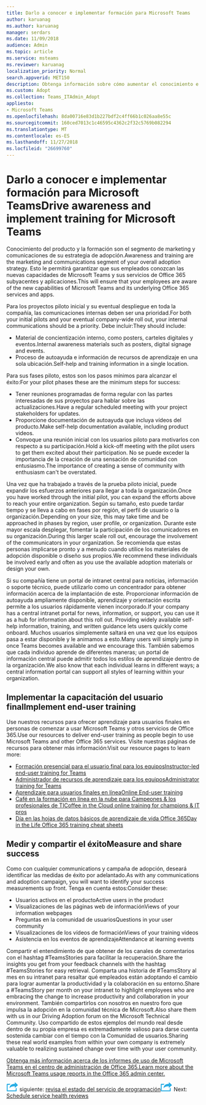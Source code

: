 ```yaml
---
title: Darlo a conocer e implementar formación para Microsoft Teams
author: karuanag
ms.author: karuanag
manager: serdars
ms.date: 11/09/2018
audience: Admin
ms.topic: article
ms.service: msteams
ms.reviewer: karuanag
localization_priority: Normal
search.appverid: MET150
description: Obtenga información sobre cómo aumentar el conocimiento e implementar un programa de aprendizaje para la adopción de Microsoft Teams.
ms.custom: Adopt
ms.collection: Teams_ITAdmin_Adopt
appliesto:
- Microsoft Teams
ms.openlocfilehash: 8da00716e83d1b227bdf2c4ff66b1c026aa8e55c
ms.sourcegitcommit: 160ced7013c1c46595c4362c2f32c5769b082294
ms.translationtype: MT
ms.contentlocale: es-ES
ms.lasthandoff: 11/27/2018
ms.locfileid: "26699760"
---
```

# <a name="drive-awareness-and-implement-training-for-microsoft-teams"></a><span data-ttu-id="d9339-103">Darlo a conocer e implementar formación para Microsoft Teams</span><span class="sxs-lookup"><span data-stu-id="d9339-103">Drive awareness and implement training for Microsoft Teams</span></span>

<span data-ttu-id="d9339-104">Conocimiento del producto y la formación son el segmento de marketing y comunicaciones de su estrategia de adopción.</span><span class="sxs-lookup"><span data-stu-id="d9339-104">Awareness and training are the marketing and communications segment of your overall adoption strategy.</span></span> <span data-ttu-id="d9339-105">Esto le permitirá garantizar que sus empleados conozcan las nuevas capacidades de Microsoft Teams y sus servicios de Office 365 subyacentes y aplicaciones.</span><span class="sxs-lookup"><span data-stu-id="d9339-105">This will ensure that your employees are aware of the new capabilities of Microsoft Teams and its underlying Office 365 services and apps.</span></span>
   
<span data-ttu-id="d9339-106">Para los proyectos piloto inicial y su eventual despliegue en toda la compañía, las comunicaciones internas deben ser una prioridad.</span><span class="sxs-lookup"><span data-stu-id="d9339-106">For both your initial pilots and your eventual company-wide roll out, your internal communications should be a priority.</span></span> <span data-ttu-id="d9339-107">Debe incluir:</span><span class="sxs-lookup"><span data-stu-id="d9339-107">They should include:</span></span>

- <span data-ttu-id="d9339-108">Material de concientización interno, como posters, carteles digitales y eventos.</span><span class="sxs-lookup"><span data-stu-id="d9339-108">Internal awareness materials such as posters, digital signage and events.</span></span>
- <span data-ttu-id="d9339-109">Proceso de autoayuda e información de recursos de aprendizaje en una sola ubicación.</span><span class="sxs-lookup"><span data-stu-id="d9339-109">Self-help and training information in a single location.</span></span>

<span data-ttu-id="d9339-110">Para sus fases piloto, estos son los pasos mínimos para alcanzar el éxito:</span><span class="sxs-lookup"><span data-stu-id="d9339-110">For your pilot phases these are the minimum steps for success:</span></span>

- <span data-ttu-id="d9339-111">Tener reuniones programadas de forma regular con las partes interesadas de sus proyectos para hablar sobre las actualizaciones.</span><span class="sxs-lookup"><span data-stu-id="d9339-111">Have a regular scheduled meeting with your project stakeholders for updates.</span></span>
- <span data-ttu-id="d9339-112">Proporcione documentación de autoayuda que incluya vídeos del producto.</span><span class="sxs-lookup"><span data-stu-id="d9339-112">Make self-help documentation available, including product videos.</span></span>
- <span data-ttu-id="d9339-113">Convoque una reunión inicial con los usuarios piloto para motivarlos con respecto a su participación.</span><span class="sxs-lookup"><span data-stu-id="d9339-113">Hold a kick-off meeting with the pilot users to get them excited about their participation.</span></span> <span data-ttu-id="d9339-114">No se puede exceder la importancia de la creación de una sensación de comunidad con entusiasmo.</span><span class="sxs-lookup"><span data-stu-id="d9339-114">The importance of creating a sense of community with enthusiasm can't be overstated.</span></span>

<span data-ttu-id="d9339-115">Una vez que ha trabajado a través de la prueba piloto inicial, puede expandir los esfuerzos anteriores para llegar a toda la organización.</span><span class="sxs-lookup"><span data-stu-id="d9339-115">Once you have worked through the initial pilot, you can expand the efforts above to reach your entire organization.</span></span> <span data-ttu-id="d9339-116">Según su tamaño, esto puede tardar tiempo y se lleva a cabo en fases por región, el perfil de usuario o la organización.</span><span class="sxs-lookup"><span data-stu-id="d9339-116">Depending on your size, this may take time and be approached in phases by region, user profile, or organization.</span></span> <span data-ttu-id="d9339-117">Durante este mayor escala desplegar, fomentar la participación de los comunicadores en su organización.</span><span class="sxs-lookup"><span data-stu-id="d9339-117">During this larger scale roll out, encourage the involvement of the communicators in your organization.</span></span> <span data-ttu-id="d9339-118">Se recomienda que estas personas implicarse pronto y a menudo cuando utilice los materiales de adopción disponible o diseño sus propios.</span><span class="sxs-lookup"><span data-stu-id="d9339-118">We recommend these individuals be involved early and often as you use the available adoption materials or design your own.</span></span>

<span data-ttu-id="d9339-119">Si su compañía tiene un portal de intranet central para noticias, información o soporte técnico, puede utilizarlo como un concentrador para obtener información acerca de la implantación de este. Proporcionar información de autoayuda ampliamente disponible, aprendizaje y orientación escrita permite a los usuarios rápidamente vienen incorporado.</span><span class="sxs-lookup"><span data-stu-id="d9339-119">If your company has a central intranet portal for news, information, or support, you can use it as a hub for information about this roll out. Providing widely available self-help information, training, and written guidance lets users quickly come onboard.</span></span> <span data-ttu-id="d9339-120">Muchos usuarios simplemente saltará en una vez que los equipos pasa a estar disponible y le animamos a esto.</span><span class="sxs-lookup"><span data-stu-id="d9339-120">Many users will simply jump in once Teams becomes available and we encourage this.</span></span> <span data-ttu-id="d9339-121">También sabemos que cada individuo aprende de diferentes maneras; un portal de información central puede admitir todos los estilos de aprendizaje dentro de la organización.</span><span class="sxs-lookup"><span data-stu-id="d9339-121">We also know that each individual learns in different ways; a central information portal can support all styles of learning within your organization.</span></span>

## <a name="implement-end-user-training"></a><span data-ttu-id="d9339-122">Implementar la capacitación del usuario final</span><span class="sxs-lookup"><span data-stu-id="d9339-122">Implement end-user training</span></span>

<span data-ttu-id="d9339-123">Use nuestros recursos para ofrecer aprendizaje para usuarios finales en personas de comenzar a usar Microsoft Teams y otros servicios de Office 365.</span><span class="sxs-lookup"><span data-stu-id="d9339-123">Use our resources to deliver end-user training as people begin to use Microsoft Teams and other Office 365 services.</span></span> <span data-ttu-id="d9339-124">Visite nuestras páginas de recursos para obtener más información:</span><span class="sxs-lookup"><span data-stu-id="d9339-124">Visit our resource pages to learn more:</span></span>

- [<span data-ttu-id="d9339-125">Formación presencial para el usuario final para los equipos</span><span class="sxs-lookup"><span data-stu-id="d9339-125">Instructor-led end-user training for Teams</span></span>](instructor-led-training-teams-landing-page.md)
- [<span data-ttu-id="d9339-126">Administrador de recursos de aprendizaje para los equipos</span><span class="sxs-lookup"><span data-stu-id="d9339-126">Administrator training for Teams</span></span>](itadmin-readiness.md)
- [<span data-ttu-id="d9339-127">Aprendizaje para usuarios finales en línea</span><span class="sxs-lookup"><span data-stu-id="d9339-127">Online End-user training</span></span>](enduser-training.md)
- [<span data-ttu-id="d9339-128">Café en la formación en línea en la nube para Campeones & los profesionales de TI</span><span class="sxs-lookup"><span data-stu-id="d9339-128">Coffee in the Cloud online training for champions & IT pros</span></span>](https://aka.ms/CoffeeintheCloud) 
- [<span data-ttu-id="d9339-129">Día en las hojas de datos básicos de aprendizaje de vida Office 365</span><span class="sxs-lookup"><span data-stu-id="d9339-129">Day in the Life Office 365 training cheat sheets</span></span>](https://aka.ms/O365AdoptionTools)

## <a name="measure-and-share-success"></a><span data-ttu-id="d9339-130">Medir y compartir el éxito</span><span class="sxs-lookup"><span data-stu-id="d9339-130">Measure and share success</span></span>

<span data-ttu-id="d9339-131">Como con cualquier communications y campaña de adopción, deseará identificar las medidas de éxito por adelantado.</span><span class="sxs-lookup"><span data-stu-id="d9339-131">As with any communications and adoption campaign, you will want to identify your success measurements up front.</span></span> <span data-ttu-id="d9339-132">Tenga en cuenta estos:</span><span class="sxs-lookup"><span data-stu-id="d9339-132">Consider these:</span></span>

- <span data-ttu-id="d9339-133">Usuarios activos en el producto</span><span class="sxs-lookup"><span data-stu-id="d9339-133">Active users in the product</span></span>
- <span data-ttu-id="d9339-134">Visualizaciones de las páginas web de información</span><span class="sxs-lookup"><span data-stu-id="d9339-134">Views of your information webpages</span></span>
- <span data-ttu-id="d9339-135">Preguntas en la comunidad de usuarios</span><span class="sxs-lookup"><span data-stu-id="d9339-135">Questions in your user community</span></span>
- <span data-ttu-id="d9339-136">Visualizaciones de los vídeos de formación</span><span class="sxs-lookup"><span data-stu-id="d9339-136">Views of your training videos</span></span>
- <span data-ttu-id="d9339-137">Asistencia en los eventos de aprendizaje</span><span class="sxs-lookup"><span data-stu-id="d9339-137">Attendance at learning events</span></span>

<span data-ttu-id="d9339-138">Compartir el entendimiento de que obtener de los canales de comentarios con el hashtag #TeamsStories para facilitar la recuperación.</span><span class="sxs-lookup"><span data-stu-id="d9339-138">Share the insights you get from your feedback channels with the hashtag #TeamsStories for easy retrieval.</span></span> <span data-ttu-id="d9339-139">Comparta una historia de #TeamsStory al mes en su intranet para resaltar qué empleados están adoptando el cambio para lograr aumentar la productividad y la colaboración en su entorno.</span><span class="sxs-lookup"><span data-stu-id="d9339-139">Share a #TeamsStory per month on your intranet to highlight employees who are embracing the change to increase productivity and collaboration in your environment.</span></span> <span data-ttu-id="d9339-140">También compartirlos con nosotros en nuestro foro que impulsa la adopción en la comunidad técnica de Microsoft.</span><span class="sxs-lookup"><span data-stu-id="d9339-140">Also share them with us in our Driving Adoption forum on the Microsoft Technical Community.</span></span> <span data-ttu-id="d9339-141">Uso compartido de estos ejemplos del mundo real desde dentro de su propia empresa es extremadamente valioso para darse cuenta sostenida cambiar con el tiempo con la Comunidad de usuarios.</span><span class="sxs-lookup"><span data-stu-id="d9339-141">Sharing these real world examples from within your own company is extremely valuable to realizing sustained change over time with your user community.</span></span>

[<span data-ttu-id="d9339-142">Obtenga más información acerca de los informes de uso de Microsoft Teams en el centro de administración de Office 365.</span><span class="sxs-lookup"><span data-stu-id="d9339-142">Learn more about the Microsoft Teams usage reports in the Office 365 admin center.</span></span>](teams-activity-reports.md)

<span data-ttu-id="d9339-143">![Icono de pasos siguiente](media/teams-adoption-next-icon.png) siguiente: [revisa el estado del servicio de programación](teams-adoption-schedule-service-health-reviews.md)</span><span class="sxs-lookup"><span data-stu-id="d9339-143">![Next Steps icon](media/teams-adoption-next-icon.png) Next: [Schedule service health reviews](teams-adoption-schedule-service-health-reviews.md)</span></span>
